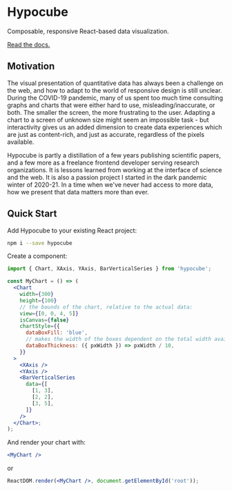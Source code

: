 # Hypocube

Composable, responsive React-based data visualization.

[Read the docs.](https://hypocube.livingpixel.io/)

## Motivation

The visual presentation of quantitative data has always been a challenge on the web, and how to adapt to the world of responsive design is still unclear. During the COVID-19 pandemic, many of us spent too much time consulting graphs and charts that were either hard to use, misleading/inaccurate, or both. The smaller the screen, the more frustrating to the user.
Adapting a chart to a screen of unknown size might seem an impossible task - but interactivity gives us an added dimension to create data experiences which are just as content-rich, and just as accurate, regardless of the pixels available.

Hypocube is partly a distillation of a few years publishing scientific papers, and a few more as a freelance frontend developer serving research organizations. It is lessons learned from working at the interface of science and the web. It is also a passion project I started in the dark pandemic winter of 2020-21. In a time when we've never had access to more data, how we present that data matters more than ever.

## Quick Start

Add Hypocube to your existing React project:

```bash
npm i --save hypocube
```

Create a component:

```jsx
import { Chart, XAxis, YAxis, BarVerticalSeries } from 'hypocube';

const MyChart = () => (
  <Chart
    width={300}
    height={100}
    // the bounds of the chart, relative to the actual data:
    view={[0, 0, 4, 5]}
    isCanvas={false}
    chartStyle={{
      dataBoxFill: 'blue',
      // makes the width of the boxes dependent on the total width available:
      dataBoxThickness: ({ pxWidth }) => pxWidth / 10,
    }}
  >
    <XAxis />
    <YAxis />
    <BarVerticalSeries
      data={[
        [1, 3],
        [2, 2],
        [3, 5],
      ]}
    />
  </Chart>;
);
```

And render your chart with:

```jsx
<MyChart />
```

or

```jsx
ReactDOM.render(<MyChart />, document.getElementById('root'));
```
